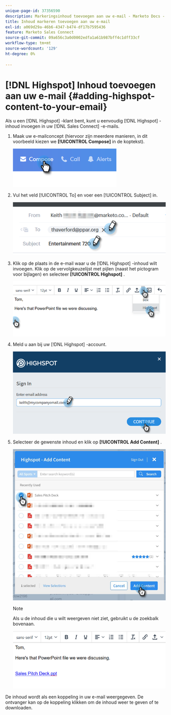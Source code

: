 ```yaml
---
unique-page-id: 37356590
description: Markeringsinhoud toevoegen aan uw e-mail - Marketo Docs - Productdocumentatie
title: Inhoud markeren toevoegen aan uw e-mail
exl-id: a069d29a-46b6-4347-b474-df17b7595436
feature: Marketo Sales Connect
source-git-commit: 09a656c3a0d0002edfa1a61b987bff4c1dff33cf
workflow-type: tm+mt
source-wordcount: '129'
ht-degree: 0%

---
```


# [!DNL Highspot] Inhoud toevoegen aan uw e-mail {#adding-highspot-content-to-your-email}

Als u een [!DNL Highspot] -klant bent, kunt u eenvoudig [!DNL Highspot] -inhoud invoegen in uw [!DNL Sales Connect] -e-mails.

1. Maak uw e-mailconcept (hiervoor zijn meerdere manieren, in dit voorbeeld kiezen we **[!UICONTROL Compose]** in de koptekst).

   ![](assets/one-5.png)

1. Vul het veld [!UICONTROL To] en voer een [!UICONTROL Subject] in.

   ![](assets/two-5.png)

1. Klik op de plaats in de e-mail waar u de [!DNL Highspot] -inhoud wilt invoegen. Klik op de vervolgkeuzelijst met pijlen (naast het pictogram voor bijlagen) en selecteer **[!UICONTROL Highspot]** .

   ![](assets/three-5.png)

1. Meld u aan bij uw [!DNL Highspot] -account.

   ![](assets/four-5.png)

1. Selecteer de gewenste inhoud en klik op **[!UICONTROL Add Content]** .

   ![](assets/five-3.png)

   >[!NOTE]
   >
   >Als u de inhoud die u wilt weergeven niet ziet, gebruikt u de zoekbalk bovenaan.

   ![](assets/six.png)

De inhoud wordt als een koppeling in uw e-mail weergegeven. De ontvanger kan op de koppeling klikken om de inhoud weer te geven of te downloaden.
